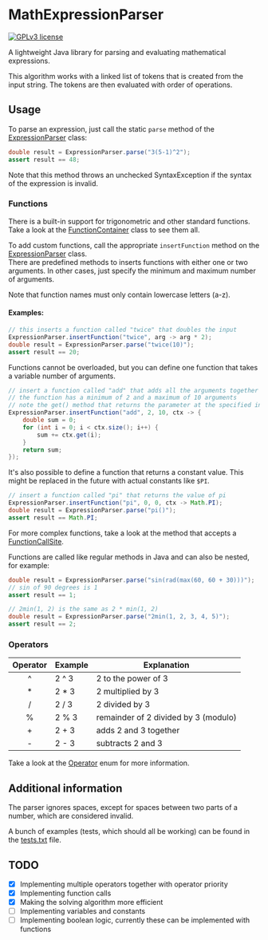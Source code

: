 # MathExpressionParser

[![GPLv3 license](https://img.shields.io/badge/License-GPLv3-blue.svg)](http://perso.crans.org/besson/LICENSE.html)

A lightweight Java library for parsing and evaluating mathematical expressions.

This algorithm works with a linked list of tokens that is created from the input string.
The tokens are then evaluated with order of operations.

## Usage

To parse an expression, just call the static `parse` method of the [ExpressionParser](src/main/java/me/fourteendoggo/mathexpressionparser/ExpressionParser.java) class:

```java
double result = ExpressionParser.parse("3(5-1)^2");
assert result == 48;
```

Note that this method throws an unchecked SyntaxException if the syntax of the expression is invalid.

### Functions

There is a built-in support for trigonometric and other standard functions.
Take a look at the [FunctionContainer](src/main/java/me/fourteendoggo/mathexpressionparser/function/FunctionContainer.java) class to see them all.

To add custom functions, call the appropriate `insertFunction` method on the [ExpressionParser](src/main/java/me/fourteendoggo/mathexpressionparser/ExpressionParser.java) class. <br/>
There are predefined methods to inserts functions with either one or two arguments. In other cases, just specify the minimum and maximum number of arguments.

Note that function names must only contain lowercase letters (a-z).

#### Examples:

```java
// this inserts a function called "twice" that doubles the input
ExpressionParser.insertFunction("twice", arg -> arg * 2);
double result = ExpressionParser.parse("twice(10)");
assert result == 20;
```

Functions cannot be overloaded, but you can define one function that takes a variable number of arguments.

```java
// insert a function called "add" that adds all the arguments together
// the function has a minimum of 2 and a maximum of 10 arguments
// note the get() method that returns the parameter at the specified index
ExpressionParser.insertFunction("add", 2, 10, ctx -> {
    double sum = 0;
    for (int i = 0; i < ctx.size(); i++) {
        sum += ctx.get(i);
    }
    return sum;
});
```

It's also possible to define a function that returns a constant value. This might be replaced in the future with actual constants like `$PI`.

```java
// insert a function called "pi" that returns the value of pi
ExpressionParser.insertFunction("pi", 0, 0, ctx -> Math.PI);
double result = ExpressionParser.parse("pi()");
assert result == Math.PI;
```

For more complex functions, take a look at the method that accepts a [FunctionCallSite](src/main/java/me/fourteendoggo/mathexpressionparser/function/FunctionCallSite.java).

Functions are called like regular methods in Java and can also be nested, for example:

```java
double result = ExpressionParser.parse("sin(rad(max(60, 60 + 30)))");
// sin of 90 degrees is 1
assert result == 1;
```

```java
// 2min(1, 2) is the same as 2 * min(1, 2)
double result = ExpressionParser.parse("2min(1, 2, 3, 4, 5)");
assert result == 2;
```

### Operators

| Operator | Example | Explanation                          |
|:--------:|---------|--------------------------------------|
|    ^     | 2 ^ 3   | 2 to the power of 3                  |
|    *     | 2 * 3   | 2 multiplied by 3                    |
|    /     | 2 / 3   | 2 divided by 3                       |
|    %     | 2 % 3   | remainder of 2 divided by 3 (modulo) |
|    +     | 2 + 3   | adds 2 and 3 together                |
|    -     | 2 - 3   | subtracts 2 and 3                    |

Take a look at the [Operator](src/main/java/me/fourteendoggo/mathexpressionparser/tokens/Operator.java) enum for more information.

## Additional information

The parser ignores spaces, except for spaces between two parts of a number, which are considered invalid.

A bunch of examples (tests, which should all be working) can be found in the [tests.txt](src/test/tests.txt) file.

## TODO

- [x] Implementing multiple operators together with operator priority
- [x] Implementing function calls
- [x] Making the solving algorithm more efficient
- [ ] Implementing variables and constants
- [ ] Implementing boolean logic, currently these can be implemented with functions

